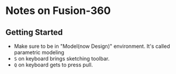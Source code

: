 # Notes on Fusion-360

## Getting Started

- Make sure to be in "Model(now Design)" environment. It's called parametric modeling
- `S` on keyboard brings sketching toolbar.
- `Q` on keyboard gets to press pull.